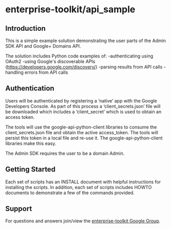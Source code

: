 # enterprise-toolkit/api_sample

## Introduction

This is a simple example solution demonstrating the user parts of the
Admin SDK API and Google+ Domains API.

The solution includes Python code examples of:
-authenticating using OAuth2
-using Google's discoverable APIs (https://developers.google.com/discovery/)
-parsing results from API calls
-handling errors from API calls

## Authentication

Users will be authenticated by registering a ‘native’ app with the Google
Developers Console.  As part of this process a ‘client_secrets.json’ file
will be downloaded which includes a ‘client_secret’ which is used to obtain
an access token.

The tools will use the google-api-python-client libraries to consume the
client_secrets.json file and obtain the active access_token.  The tools will
persist this token in a local file and re-use it.  The google-api-python-client libraries make this easy.

The Admin SDK requires the user to be a domain Admin.

## Getting Started

Each set of scripts has an INSTALL document with helpful instructions for
installing the scripts.  In addition, each set of scripts includes HOWTO
documents to demonstrate a few of the commands provided.

## Support

For questions and answers join/view the
[enterprise-toolkit Google Group](https://groups.google.com/forum/#!forum/opensource-enterprise-toolkit).
